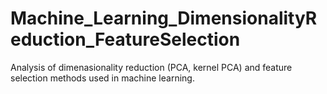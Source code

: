 # Machine_Learning_DimensionalityReduction_FeatureSelection
Analysis of dimenasionality reduction (PCA, kernel PCA) and feature selection methods used in machine learning. 
